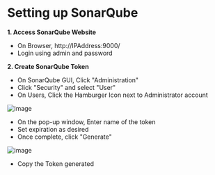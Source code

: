 # Setting up SonarQube

**1. Access SonarQube Website**
  - On Browser, http://IPAddress:9000/
  - Login using admin and password

**2. Create SonarQube Token**
  - On SonarQube GUI, Click "Administration"
  - Click "Security" and select "User"
  - On Users, Click the Hamburger Icon next to Administrator account

  ![image](https://github.com/JRTugs/DevOps-CI-CD-on-AWS-EC2-instance/assets/29426766/2704a91c-81b9-4784-9df2-cd58b16d251c)

  - On the pop-up window, Enter name of the token
  - Set expiration as desired
  - Once complete, click "Generate"

  ![image](https://github.com/JRTugs/DevOps-CI-CD-on-AWS-EC2-instance/assets/29426766/b5162968-9865-474f-a66e-21ca185816bc)

  - Copy the Token generated

